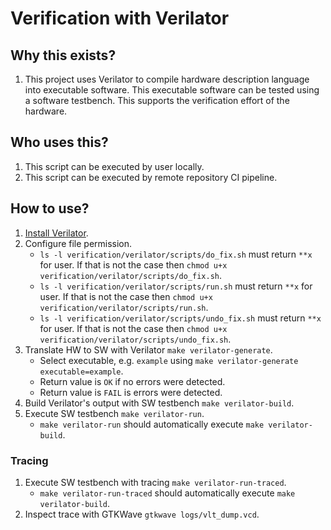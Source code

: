 # Verification with Verilator

## Why this exists?

1. This project uses Verilator to compile hardware description language into executable software. This executable software can be tested using a software testbench. This supports the verification effort of the hardware.

## Who uses this?

1. This script can be executed by user locally.
2. This script can be executed by remote repository CI pipeline.

## How to use?

1. [Install Verilator](https://verilator.org/guide/latest/install.html).
2. Configure file permission.
    - `ls -l verification/verilator/scripts/do_fix.sh` must return `**x` for user. If that is not the case then `chmod u+x verification/verilator/scripts/do_fix.sh`.
    - `ls -l verification/verilator/scripts/run.sh` must return `**x` for user. If that is not the case then `chmod u+x verification/verilator/scripts/run.sh`.
    - `ls -l verification/verilator/scripts/undo_fix.sh` must return `**x` for user. If that is not the case then `chmod u+x verification/verilator/scripts/undo_fix.sh`.
3. Translate HW to SW with Verilator `make verilator-generate`.
    - Select executable, e.g. `example` using `make verilator-generate executable=example`.
    - Return value is `OK` if no errors were detected.
    - Return value is `FAIL` is errors were detected.
4. Build Verilator's output with SW testbench `make verilator-build`.
5. Execute SW testbench `make verilator-run`.
    - `make verilator-run` should automatically execute `make verilator-build`.

### Tracing

1. Execute SW testbench with tracing `make verilator-run-traced`.
    - `make verilator-run-traced` should automatically execute `make verilator-build`.
2. Inspect trace with GTKWave `gtkwave logs/vlt_dump.vcd`.
